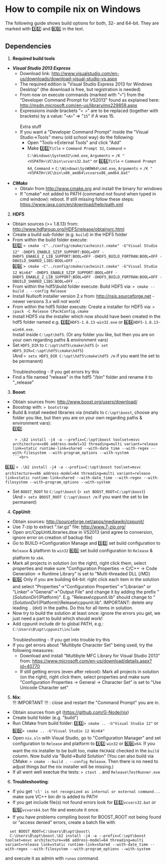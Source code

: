 How to compile nix on Windows
=============================

The following guide shows build options for both, 32- and 64-bit. They are marked with :three::two: and :six::four: in the text.

Dependencies
------------

1. **Required build tools**
  - ***Visual Studio 2013 Express***
    - Download link: http://www.visualstudio.com/en-us/downloads/download-visual-studio-vs.aspx
    - The required edition is "Visual Studio Express 2013 for Windows Desktop" (the download is free, but registration is needed)
    - From now on execute commands (marked with "`>`") from the "Developer Command Prompt for VS2013" found as explained here: http://msdn.microsoft.com/en-us/library/ms229859.aspx
    - Expressions inside brackets "`< >`" are to be replaced (together with brackets) by a value: "`<A>`" => "`15`" if A was 15.
    <br><br>Extra stuff<br>
    - If you want a "Developer Command Prompt" inside the "Visual Studio->Tools" menu (old school way) do the following:
      - Open "Tools->External Tools" and click "Add"
      - Make :three::two:`Title` = `Command Prompt 32`, `Command` = `C:\Windows\System32\cmd.exe`, `Arguments` = `/K "<VSPATH>\VC\bin\vcvars32.bat"` or :six::four:`Title` = `Command Prompt 64`, `Command` = `C:\Windows\SysWOW64\cmd.exe`, `Arguments` = `/K "<VSPATH>\VC\bin\x86_amd64\vcvarsx86_amd64.bat"`<br><br>
  - ***CMake***
    - Obtain from http://www.cmake.org and install the binary for windows
    - If "cmake" not added to PATH (command not found when typed in cmd window): reboot. If still missing follow these steps: https://www.java.com/en/download/help/path.xml

2. **HDF5**
  - Obtain sources (>= 1.8.13) from: http://www.hdfgroup.org/HDF5/release/obtainsrc.html
  - Create a build sub-folder (e.g. `build`) in the HDF5 folder
  - From within the build folder execute:<br>
  :three::two:
    ```> cmake -C"../config/cmake/cacheinit.cmake" -G"Visual Studio 12" -DHDF5_ENABLE_SZIP_SUPPORT:BOOL=OFF -DHDF5_ENABLE_Z_LIB_SUPPORT:BOOL=OFF -DHDF5_BUILD_FORTRAN:BOOL=OFF -DBUILD_SHARED_LIBS:BOOL=OFF ..```<br>
  :six::four:
    ```> cmake -C"../config/cmake/cacheinit.cmake" -G"Visual Studio 12 Win64" -DHDF5_ENABLE_SZIP_SUPPORT:BOOL=OFF -DHDF5_ENABLE_Z_LIB_SUPPORT:BOOL=OFF -DHDF5_BUILD_FORTRAN:BOOL=OFF -DBUILD_SHARED_LIBS:BOOL=OFF ..```
  - From within the hdf5\build folder execute:
    Build HDF5 via: `> cmake --build . --config Release`
  - Install Nullsoft installer version 2.x from: http://nsis.sourceforge.net - newer versions 3.x will _not_ work!
  - From within the hdf5 folder execute:
    Create a installer for HDF5 via: `> cpack -C Release CPackConfig.cmake`
  - Install HDF5 via the installer which now should have been created in the hdf5 folder named e.g. :three::two:`HDF5-1.8.13-win32.exe` or :six::four:`HDF5-1.8.13-win64.exe`. <br>Install inside `C:\opt\hdf5`. (Or any folder you like, but then you are on your own regarding paths & environment vars)
  - Set `HDF5_DIR` to `C:\opt\hdf5\cmake\hdf5` (`> set HDF5_DIR=C:\opt\hdf5\cmake\hdf5`)
    <br>(And `> setx HDF5_DIR C:\opt\hdf5\cmake\hdf5 /m` if you want the set to be permanent)
  <br><br>Troubleshooting - If you get errors try this<br>
  - Find a file named "release" in the hdf5 "/bin" folder and rename it to "_release"

3. **Boost**:
  - Obtain sources from: http://www.boost.org/users/download/
  - Boostrap with: `> bootstrap`
  - Build & install needed libraries via (installs to `C:\opt\boost`, choose any folder you like, but then you are on your own regarding paths & environment vars):<br>
  :three::two:
    ```
     > .\b2 install -j4 -a --prefix=C:\opt\boost toolset=msvc architecture=x86 address-model=32 threading=multi variant=release link=static runtime-link=shared --with-date_time --with-regex --with-filesystem --with-program_options --with-system
    ```<br>
  :six::four:
    ```
     > .\b2 install -j4 -a --prefix=C:\opt\boost toolset=msvc architecture=x86 address-model=64 threading=multi variant=release link=static runtime-link=shared --with-date_time --with-regex --with-filesystem --with-program_options --with-system
    ```
   - Set `BOOST_ROOT` to `C:\opt\boost` (`> set BOOST_ROOT=C:\opt\boost`)
     <br> (And `> setx BOOST_ROOT C:\opt\boost /m` if you want the set to be permanent)

4. **CppUnit**:
  - Obtain sources: http://sourceforge.net/apps/mediawiki/cppunit/
  - Use 7-zip to extract ".tar.gz" file: http://www.7-zip.org/
  - Open src/CppUnitLibraries.dsw in VS2013 (and agree to conversion, ignore error on creation of backup file)
  - Go to BUILD->Configuration Manage and :three::two: set build configuration to `Release` & platform to `win32` :six::four: set build configuration to `Release` & platform to `x64`.
  - Mark all projects in solution (on the right), right click them, select properties and make sure "Configuration Properties -> C/C++ -> Code Generation -> Runtime Library" is set to "Multi-threaded DLL (/MD)
  - :six::four: Only if you are building 64-bit: right click each item in the solution and select "Properties"->"Configuration Properties"->"Librarian" or "Linker"->"General"->"Output File" and change it by adding the prefix "$(SolutionDir)$(Platform)". E.g. "Release\cppunit.lib" should change to "$(SolutionDir)$(Platform)\Release\cppunit.lib". IMPORTANT: delete any leading `.` (dot) in the paths.  Do this for all items in solution.
  - Now try to build the solution at least once: ignore the errors you get, we just need a part to build which should work!
  - Add cppunit include dir to global PATH, e.g.: `C:\Users\B\opt\cppunit\include`
  <br><br>Troubleshooting - If you get into trouble try this<br>
  - If you get errors about "Multibyte Character Set" being used, try the following measures:
    - Download and install "Multibyte MFC Library for Visual Studio 2013" from: https://www.microsoft.com/en-us/download/details.aspx?id=40770
    - If still getting errors (even after reboot): Mark all projects in solution (on the right), right click them, select properties and make sure "Configuration Properties -> General -> Character Set" is set to "Use Unicode Character set"

5. **Nix**:
<br>!!! IMPORTANT !!! : close and restart the "Command Prompt" you are in.
  - Obtain sources from git (https://github.com/G-Node/nix)
  - Create build folder (e.g. "build")
  - Run CMake from build folder: :three::two:`> cmake .. -G"Visual Studio 12"` or :six::four:`> cmake .. -G"Visual Studio 12 Win64"`
  - Open `nix.sln` with Visual Studio, go to "Configuration Manager" and set configuration to `Release` and platform to :three::two: `win32` or :six::four:`x64`. If you want the nix installer to be built too, make `PACKAGE` checked in the `build` column. Now build via "Build->Build Solution" (You can also build via CMake: `> cmake --build . --config Release`. Then there is no need to adjust things _but_ the nix installer will be missing.)
  - If all went well exectue the tests: `> ctest .` and `Release\TestRunner.exe`

6. **Troubleshooting**:

  - If you get `'cl' is not recognized as internal or external command...` make sure VC++ bin dir is added to PATH
  - If you get include file(s) not found errors look for :three::two:`vcvars32.bat` or :six::four:`vcvars64.bat` file and execute it once.
  - If you have problems compiling boost for BOOST_ROOT not being found or "access denied" errors, create a batch file with
   ```
     set BOOST_ROOT=C:\Users\B\opt\boost\
     C:\Users\B\opt\boost.\b2 install -j4 -a --prefix=C:\opt\boost toolset=msvc architecture=x86 address-model=64 threading=multi variant=release link=static runtime-link=shared --with-date_time --with-regex --with-filesystem --with-program_options --with-system
   ```
  and execute it as admin with `runas` command.
